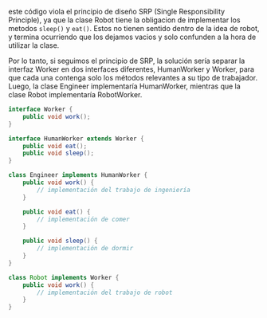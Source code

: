 este código viola el principio de diseño SRP (Single Responsibility Principle), ya que la clase Robot tiene la obligacion de implementar los metodos `sleep()` y `eat()`. Estos no tienen sentido dentro de la idea de robot, y termina ocurriendo que los dejamos vacios y solo confunden a la hora de utilizar la clase. 

Por lo tanto, si seguimos el principio de SRP, la solución sería separar la interfaz Worker en dos interfaces diferentes, HumanWorker y Worker, para que cada una contenga solo los métodos relevantes a su tipo de trabajador. Luego, la clase Engineer implementaría HumanWorker, mientras que la clase Robot implementaría RobotWorker. 
```java
interface Worker {
	public void work();
}

interface HumanWorker extends Worker {
	public void eat();
	public void sleep();
}

class Engineer implements HumanWorker {
	public void work() {
		// implementación del trabajo de ingeniería
	}

	public void eat() {
		// implementación de comer
	}

	public void sleep() {
		// implementación de dormir
	}
}

class Robot implements Worker {
	public void work() {
		// implementación del trabajo de robot
	}
}


```